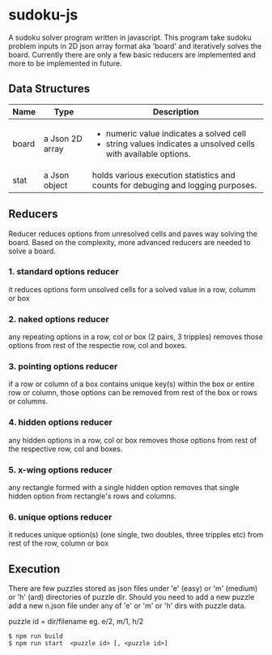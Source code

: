 # sudoku-js
A sudoku solver program written in javascript.  This program take sudoku problem inputs in 2D json array format aka 'board' and iteratively solves the board. Currently there are only a few basic reducers are implemented and more to be implemented in future.

## Data Structures
Name | Type | Description
------------ | ------------- | -------------
| board | a Json 2D array | <ul><li>numeric value indicates a solved cell</li><li>string values indicates a unsolved cells with available options.</li></ul>
| stat  | a Json object | holds various execution statistics and counts for debuging and logging purposes.

## Reducers
Reducer reduces options from unresolved cells and paves way solving the board.  Based on the complexity, more advanced reducers are needed to solve a board.

### 1. standard options reducer
it reduces options form unsolved cells for a solved value in a row, columm or box

### 2. naked options reducer
any repeating options in a row, col or box (2 pairs, 3 tripples) removes those options from rest of the respectie row, col and boxes.

### 3. pointing options reducer
if a row or column of a box contains unique key(s) within the box or entire row or column, those options can be removed from rest of the box or rows or columns.

### 4. hidden options reducer
any hidden options in a row, col or box removes those options from rest of the respective row, col and boxes.

### 5. x-wing options reducer
any rectangle formed with a single hidden option removes that single hidden option from rectangle's rows and columns.

### 6. unique options reducer
it reduces unique option(s) (one single, two doubles, three tripples etc) from rest of the row, column or box

## Execution
There are few puzzles stored as json files under 'e' (easy) or 'm' (medium) or 'h' (ard) directories of puzzle dir. 
Should you need to add a new puzzle add a new n.json file under any of 'e' or 'm' or 'h' dirs with puzzle data.

puzzle id = dir/filename  eg.  e/2, m/1, h/2

```
$ npm run build
$ npm run start  <puzzle id> [, <puzzle id>]
```